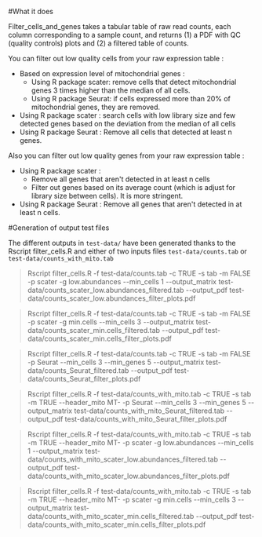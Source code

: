 #What it does

 Filter_cells_and_genes takes a tabular table of raw read counts, each column corresponding to a sample count, and returns (1) a PDF with QC (quality controls) plots and (2) a filtered table of counts.  
 
 You can filter out low quality cells from your raw expression table :  
 - Based on expression level of mitochondrial genes :  
     - Using R package scater: remove cells that detect mitochondrial genes 3 times higher than the median of all cells.  
    - Using R package Seurat: if cells expressed more than 20% of mitochondrial genes, they are removed.  
 - Using R package scater : search cells with low library size and few detected genes based on the deviation from the median of all cells  
 - Using R package Seurat : Remove all cells that detected at least n genes.  
 
 Also you can filter out low quality genes from your raw expression table :  
 - Using R package scater :  
     - Remove all genes that aren't detected in at least n cells  
    - Filter out genes based on its average count (which is adjust for library size between cells). It is more stringent.  
 - Using R package Seurat : Remove all genes that aren't detected in at least n cells.  

#Generation of output test files 

The different outputs in `test-data/` have been generated thanks to the Rscript filter_cells.R and either of two inputs files `test-data/counts.tab` or `test-data/counts_with_mito.tab`

> Rscript filter_cells.R -f test-data/counts.tab -c TRUE -s tab -m FALSE -p scater -g low.abundances --min_cells 1 --output_matrix test-data/counts_scater_low.abundances_filtered.tab --output_pdf test-data/counts_scater_low.abundances_filter_plots.pdf

> Rscript filter_cells.R -f test-data/counts.tab -c TRUE -s tab -m FALSE -p scater -g min.cells --min_cells 3 --output_matrix test-data/counts_scater_min.cells_filtered.tab --output_pdf test-data/counts_scater_min.cells_filter_plots.pdf

> Rscript filter_cells.R -f test-data/counts.tab -c TRUE -s tab -m FALSE -p Seurat --min_cells 3 --min_genes 5 --output_matrix test-data/counts_Seurat_filtered.tab --output_pdf test-data/counts_Seurat_filter_plots.pdf

> Rscript filter_cells.R -f test-data/counts_with_mito.tab -c TRUE -s tab -m TRUE --header_mito MT- -p Seurat --min_cells 3 --min_genes 5 --output_matrix test-data/counts_with_mito_Seurat_filtered.tab --output_pdf test-data/counts_with_mito_Seurat_filter_plots.pdf

> Rscript filter_cells.R -f test-data/counts_with_mito.tab -c TRUE -s tab -m TRUE --header_mito MT- -p scater -g low.abundances --min_cells 1 --output_matrix test-data/counts_with_mito_scater_low.abundances_filtered.tab --output_pdf test-data/counts_with_mito_scater_low.abundances_filter_plots.pdf

> Rscript filter_cells.R -f test-data/counts_with_mito.tab -c TRUE -s tab -m TRUE --header_mito MT- -p scater -g min.cells --min_cells 3 --output_matrix test-data/counts_with_mito_scater_min.cells_filtered.tab --output_pdf test-data/counts_with_mito_scater_min.cells_filter_plots.pdf